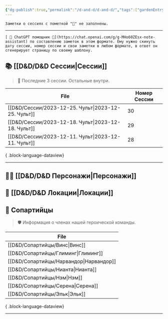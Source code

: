 ```yaml
---
{"dg-publish":true,"permalink":"/d-and-d/d-and-d/","tags":["gardenEntry"],"created":"2023-07-17T11:16:40.000+04:00","updated":"2023-12-27T14:36:54.134+04:00"}
---
```


	Заметки о сессиях с пометкой "🛑" не заполнены. 
---
	[ 🤖 ChatGPT помощник 🤖](https://chat.openai.com/g/g-MHo60ZEsx-note-assistant) по составлению заметок в этом формате. Ему нужно скинуть дату сессии, номер сессии и свои заметки в любом формате, в ответ он сгенерирует страницу по своему шаблону.
## 📚 [[D&D/D&D Сессии\|Сессии]] 

> 🧭 Последние 3 сессии. Остальные внутри.

| File                                                   | Номер Сессии |
| ------------------------------------------------------ | ------------ |
| [[D&D/Сессии/2023-12-25. Чульт\|2023-12-25. Чульт]] | 30           |
| [[D&D/Сессии/2023-12-18. Чульт\|2023-12-18. Чульт]] | 29           |
| [[D&D/Сессии/2023-12-11. Чульт\|2023-12-11. Чульт]] | 28           |

{ .block-language-dataview}

---

## 🧙‍♂️ [[D&D/D&D Персонажи\|Персонажи]] 
## 🏰 [[D&D/D&D Локации\|Локации]]
## 👥 Сопартийцы
> 🛡️ Информация о членах нашей героической команды.

| File                                       |
| ------------------------------------------ |
| [[D&D/Сопартийцы/Винс\|Винс]]           |
| [[D&D/Сопартийцы/Глиминг\|Глиминг]]     |
| [[D&D/Сопартийцы/Нарвандор\|Нарвандор]] |
| [[D&D/Сопартийцы/Нианта\|Нианта]]       |
| [[D&D/Сопартийцы/Нэм\|Нэм]]             |
| [[D&D/Сопартийцы/Серена\|Серена]]       |
| [[D&D/Сопартийцы/Эльк\|Эльк]]           |

{ .block-language-dataview}

---

